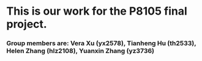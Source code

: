 # This is our work for the P8105 final project.

### Group members are: Vera Xu (yx2578), Tianheng Hu (th2533), Helen Zhang (hlz2108), Yuanxin Zhang (yz3736)